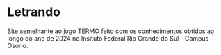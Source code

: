 # Letrando
Site semelhante ao jogo TERMO feito com os conhecimentos obtidos ao longo do ano de 2024 no Insituto Federal Rio Grande do Sul - Campus Osório.

